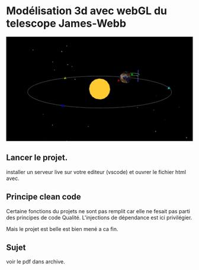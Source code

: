 # Modélisation 3d avec webGL du telescope James-Webb

![image du projet](archive/data/exemple_resultat_tp2.png)

## Lancer le projet.

installer un serveur live sur votre editeur (vscode) et ouvrer le fichier html avec.

## Principe clean code

Certaine fonctions du projets ne sont pas remplit car elle ne fesait pas parti des principes de code Qualité.
L'injections de dépendance est ici privilégier.

Mais le projet est belle est bien mené a ca fin.

## Sujet

voir le pdf dans archive.
